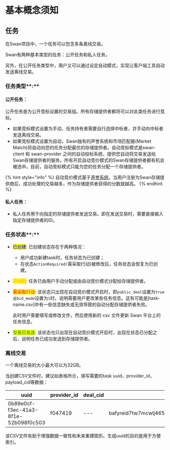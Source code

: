 # 基本概念须知

## 任务

在Swan项目中，一个任务可以包含多条离线交易。

Swan有两种基本类型的任务：公开任务和私人任务。

另外，在公开任务类型中，用户又可以通过设定自动模式，实现让客户端工具自动发送离线交易。

### 任务类型**:**

#### 公开任务：

公开任务是为公开竞标设置的交易组。所有存储提供者都将可以对此类任务进行竞标。

* 如果竞标模式设置为手动，任务持有者需要自行选择中标者，并手动向中标者发送离线交易。
* 如果竞标模式设置为自动，Swan独有的声誉系统和市场匹配器(Market Match)将自动向您的任务分配最优的存储提供者。自动竞标模式是swan-client 和 swan-provider 之间的自动投标系统，提供您自动将交易发送给 Swan存储提供者的服务。所有开启自动竞价模式的Swan存储提供者都有机会被选中。目前，自动竞标模式只能为您的任务分配一个存储提供者。

{% hint style="info" %}
自动竞价模式基于[声誉系统](filswan-platform/overview/reputation-system.md)。当用户注册为Swan存储提供商后，成功处理的交易越多，作为存储提供者获得的分数就越高。
{% endhint %}

#### 私人任务：

* 私人任务用于向指定的存储提供者发送交易。即在发送交易时，需要直接输入指定存储提供者的ID。

### 任务状态**:**

* <mark style="color:blue;">已创建</mark>: 已创建状态存在于两种情况：
  * 用户成功新建task时，任务状态为已创建；
  * 在状态`ActionRequired(`需采取行动)被修改后，任务状态会恢复为已创建。
* <mark style="color:orange;">已分配</mark>: 任务已由用户手动分配或由自动竞价模式分配给存储提供者。
*   <mark style="color:red;">需采取行动</mark>: 该状态只出现在自动竞价模式开启时，即`public_deal`设置为`true且bid_mode`设置为`1`时。说明需要用户更改某些任务信息。这有可能是\[task-name.csv]中有一些信息缺失或无效导致的自动分配存储提供者失败。

    此时用户需要填写或修改文件，然后使用新的 csv 文件更新 Swan 平台上的任务信息。
* <mark style="color:green;">交易已发送</mark>: 该状态也只出现在自动竞价模式开启时，出现在状态已分配之后，说明任务已成功发送到存储提供者。

### 离线交易

一个离线交易的大小最大可以为32GB。

当创建CSV文件时，建议如表格所示，填写需要的task uuid，provider\_id，payload\_cid等数据：

| uuid                                 | provider\_id | deal\_cid | payload\_cid                                                | file\_source\_url                                                                      | md5 | start\_epoch | piece\_cid                                                       | file\_size |
| ------------------------------------ | ------------ | --------- | ----------------------------------------------------------- | -------------------------------------------------------------------------------------- | --- | ------------ | ---------------------------------------------------------------- | ---------- |
| 0b89e0cf-f3ec-41a3-8f1e-52b098f0c503 | f047419      | ---       | bafyreid7tw7mcwlj465dqudwanml3mueyzizezct6cm5a7g2djfxjfgxwm | [http://download.com/downloads/fil.tar.car](http://download.com/downloads/fil.tar.car) | --- | 544835       | baga6ea4seaqeqlfnuhfawhw6rm53t24znnuw76ycfuqvpw4c7olnxpju4la4qfq | 122877455  |

该CSV文件有助于增强数据一致性和未来重建图形。生成uuid的目的是用于方便索引。
